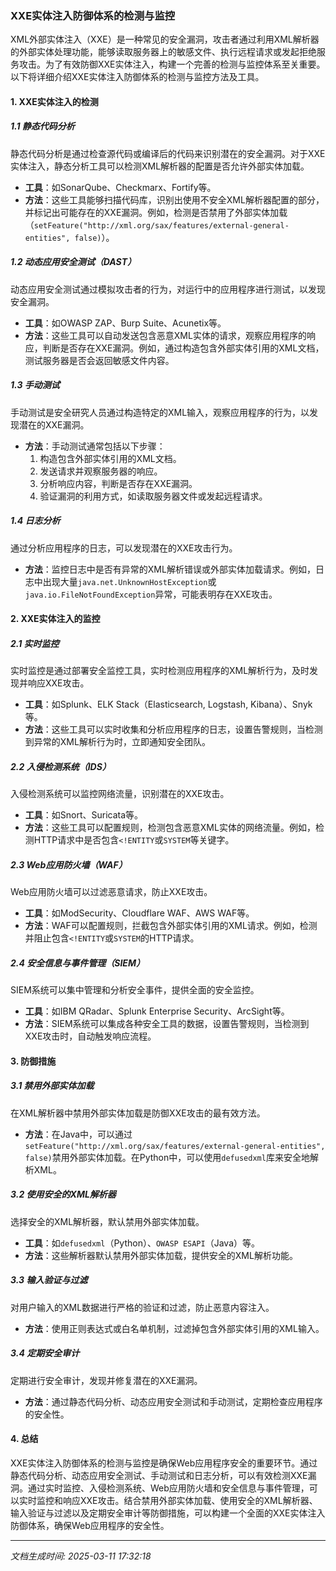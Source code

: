 ### XXE实体注入防御体系的检测与监控

XML外部实体注入（XXE）是一种常见的安全漏洞，攻击者通过利用XML解析器的外部实体处理功能，能够读取服务器上的敏感文件、执行远程请求或发起拒绝服务攻击。为了有效防御XXE实体注入，构建一个完善的检测与监控体系至关重要。以下将详细介绍XXE实体注入防御体系的检测与监控方法及工具。

#### 1. XXE实体注入的检测

##### 1.1 静态代码分析
静态代码分析是通过检查源代码或编译后的代码来识别潜在的安全漏洞。对于XXE实体注入，静态分析工具可以检测XML解析器的配置是否允许外部实体加载。

- **工具**：如SonarQube、Checkmarx、Fortify等。
- **方法**：这些工具能够扫描代码库，识别出使用不安全XML解析器配置的部分，并标记出可能存在的XXE漏洞。例如，检测是否禁用了外部实体加载（`setFeature("http://xml.org/sax/features/external-general-entities", false)`）。

##### 1.2 动态应用安全测试（DAST）
动态应用安全测试通过模拟攻击者的行为，对运行中的应用程序进行测试，以发现安全漏洞。

- **工具**：如OWASP ZAP、Burp Suite、Acunetix等。
- **方法**：这些工具可以自动发送包含恶意XML实体的请求，观察应用程序的响应，判断是否存在XXE漏洞。例如，通过构造包含外部实体引用的XML文档，测试服务器是否会返回敏感文件内容。

##### 1.3 手动测试
手动测试是安全研究人员通过构造特定的XML输入，观察应用程序的行为，以发现潜在的XXE漏洞。

- **方法**：手动测试通常包括以下步骤：
  1. 构造包含外部实体引用的XML文档。
  2. 发送请求并观察服务器的响应。
  3. 分析响应内容，判断是否存在XXE漏洞。
  4. 验证漏洞的利用方式，如读取服务器文件或发起远程请求。

##### 1.4 日志分析
通过分析应用程序的日志，可以发现潜在的XXE攻击行为。

- **方法**：监控日志中是否有异常的XML解析错误或外部实体加载请求。例如，日志中出现大量`java.net.UnknownHostException`或`java.io.FileNotFoundException`异常，可能表明存在XXE攻击。

#### 2. XXE实体注入的监控

##### 2.1 实时监控
实时监控是通过部署安全监控工具，实时检测应用程序的XML解析行为，及时发现并响应XXE攻击。

- **工具**：如Splunk、ELK Stack（Elasticsearch, Logstash, Kibana）、Snyk等。
- **方法**：这些工具可以实时收集和分析应用程序的日志，设置告警规则，当检测到异常的XML解析行为时，立即通知安全团队。

##### 2.2 入侵检测系统（IDS）
入侵检测系统可以监控网络流量，识别潜在的XXE攻击。

- **工具**：如Snort、Suricata等。
- **方法**：这些工具可以配置规则，检测包含恶意XML实体的网络流量。例如，检测HTTP请求中是否包含`<!ENTITY`或`SYSTEM`等关键字。

##### 2.3 Web应用防火墙（WAF）
Web应用防火墙可以过滤恶意请求，防止XXE攻击。

- **工具**：如ModSecurity、Cloudflare WAF、AWS WAF等。
- **方法**：WAF可以配置规则，拦截包含外部实体引用的XML请求。例如，检测并阻止包含`<!ENTITY`或`SYSTEM`的HTTP请求。

##### 2.4 安全信息与事件管理（SIEM）
SIEM系统可以集中管理和分析安全事件，提供全面的安全监控。

- **工具**：如IBM QRadar、Splunk Enterprise Security、ArcSight等。
- **方法**：SIEM系统可以集成各种安全工具的数据，设置告警规则，当检测到XXE攻击时，自动触发响应流程。

#### 3. 防御措施

##### 3.1 禁用外部实体加载
在XML解析器中禁用外部实体加载是防御XXE攻击的最有效方法。

- **方法**：在Java中，可以通过`setFeature("http://xml.org/sax/features/external-general-entities", false)`禁用外部实体加载。在Python中，可以使用`defusedxml`库来安全地解析XML。

##### 3.2 使用安全的XML解析器
选择安全的XML解析器，默认禁用外部实体加载。

- **工具**：如`defusedxml`（Python）、`OWASP ESAPI`（Java）等。
- **方法**：这些解析器默认禁用外部实体加载，提供安全的XML解析功能。

##### 3.3 输入验证与过滤
对用户输入的XML数据进行严格的验证和过滤，防止恶意内容注入。

- **方法**：使用正则表达式或白名单机制，过滤掉包含外部实体引用的XML输入。

##### 3.4 定期安全审计
定期进行安全审计，发现并修复潜在的XXE漏洞。

- **方法**：通过静态代码分析、动态应用安全测试和手动测试，定期检查应用程序的安全性。

#### 4. 总结

XXE实体注入防御体系的检测与监控是确保Web应用程序安全的重要环节。通过静态代码分析、动态应用安全测试、手动测试和日志分析，可以有效检测XXE漏洞。通过实时监控、入侵检测系统、Web应用防火墙和安全信息与事件管理，可以实时监控和响应XXE攻击。结合禁用外部实体加载、使用安全的XML解析器、输入验证与过滤以及定期安全审计等防御措施，可以构建一个全面的XXE实体注入防御体系，确保Web应用程序的安全性。

---

*文档生成时间: 2025-03-11 17:32:18*






















